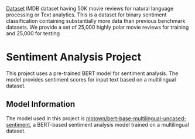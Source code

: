 [Dataset](https://www.kaggle.com/datasets/lakshmi25npathi/imdb-dataset-of-50k-movie-reviews)
IMDB dataset having 50K movie reviews for natural language processing or Text analytics.
This is a dataset for binary sentiment classification containing substantially more data than previous benchmark datasets. We provide a set of 25,000 highly polar movie reviews for training and 25,000 for testing

# Sentiment Analysis Project

This project uses a pre-trained BERT model for sentiment analysis. The model provides sentiment scores for input text based on a multilingual dataset.

## Model Information

The model used in this project is [nlptown/bert-base-multilingual-uncased-sentiment](https://huggingface.co/nlptown/bert-base-multilingual-uncased-sentiment), a BERT-based sentiment analysis model trained on a multilingual dataset.
